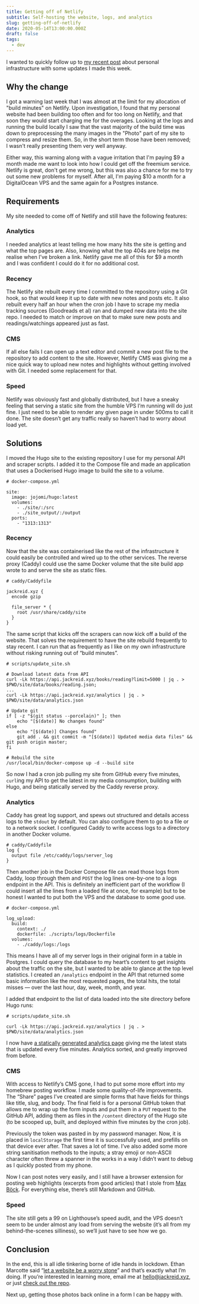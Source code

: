 ```yaml
---
title: Getting off of Netlify
subtitle: Self-hosting the website, logs, and analytics
slug: getting-off-of-netlify
date: 2020-05-14T13:00:00.000Z
draft: false
tags:
  - dev
---
```

I wanted to quickly follow up to [my recent post](/post/how-this-site-works/) about personal infrastructure with some updates I made this week.

## Why the change
I got a warning last week that I was almost at the limit for my allocation of "build minutes" on Netlify. Upon investigation, I found that my personal website had been building too often and for too long on Netlify, and that soon they would start charging me for the overages. Looking at the logs and running the build locally I saw that the vast majority of the build time was down to preprocessing the many images in the "Photo" part of my site to compress and resize them. So, in the short term those have been removed; I wasn't really presenting them very well anyway.

Either way, this warning along with a vague irritation that I'm paying $9 a month made me want to look into how I could get off the freemium service. Netlify is great, don't get me wrong, but this was also a chance for me to try out some new problems for myself. After all, I'm paying $10 a month for a DigitalOcean VPS and the same again for a Postgres instance.

## Requirements
My site needed to come off of Netlify and still have the following features:

### Analytics
I needed analytics at least telling me how many hits the site is getting and what the top pages are. Also, knowing what the top 404s are helps me realise when I’ve broken a link. Netlify gave me all of this for $9 a month and I was confident I could do it for no additional cost.

### Recency
The Netlify site rebuilt every time I committed to the repository using a Git hook, so that would keep it up to date with new notes and posts etc. It also rebuilt every half an hour when the cron job I have to scrape my media tracking sources (Goodreads et al) ran and dumped new data into the site repo. I needed to match or improve on that to make sure new posts and readings/watchings appeared just as fast.

### CMS
If all else fails I can open up a text editor and commit a new post file to the repository to add content to the site. However, Netlify CMS was giving me a nice quick way to upload new notes and highlights without getting involved with Git. I needed some replacement for that.

### Speed
Netlify was obviously fast and globally distributed, but I have a sneaky feeling that serving a static site from the humble VPS I’m running will do just fine. I just need to be able to render any given page in under 500ms to call it done. The site doesn’t get any traffic really so haven’t had to worry about load yet.

## Solutions
I moved the Hugo site to the existing repository I use for my personal API and scraper scripts. I added it to the Compose file and made an application that uses a Dockerised Hugo image to build the site to a volume.

	# docker-compose.yml
	
	site:
	  image: jojomi/hugo:latest
	  volumes:
	    - ./site/:/src
	    - ./site_output/:/output
	  ports:
	    - "1313:1313"

### Recency
Now that the site was containerised like the rest of the infrastructure it could easily be controlled and wired up to the other services. The reverse proxy (Caddy) could use the same Docker volume that the site build app wrote to and serve the site as static files.

	# caddy/Caddyfile
	
	jackreid.xyz {
	  encode gzip
	
	  file_server * {
	    root /usr/share/caddy/site
	  }
	}

The same script that kicks off the scrapers can now kick off a build of the website. That solves the requirement to have the site rebuild frequently to stay recent. I can run that as frequently as I like on my own infrastructure without risking running out of “build minutes”.

	# scripts/update_site.sh
	
	# Download latest data from API
	curl -Lk https://api.jackreid.xyz/books/reading?limit=5000 | jq . > $PWD/site/data/books/reading.json;
	...
	curl -Lk https://api.jackreid.xyz/analytics | jq . > $PWD/site/data/analytics.json
	
	# Update git
	if [ -z "$(git status --porcelain)" ]; then
		echo "[$(date)] No changes found"
	else
		echo "[$(date)] Changes found"
		git add . && git commit -m "[$(date)] Updated media data files" && git push origin master;
	fi
	
	# Rebuild the site
	/usr/local/bin/docker-compose up -d --build site

So now I had a cron job pulling my site from GitHub every five minutes, `curl`ing my API to get the latest in my media consumption, building with Hugo, and being statically served by the Caddy reverse proxy.

### Analytics
Caddy has great log support, and spews out structured and details access logs to the `stdout` by default. You can also configure them to go to a file or to a network socket. I configured Caddy to write access logs to a directory in another Docker volume.

	# caddy/Caddyfile
	log {
	  output file /etc/caddy/logs/server_log
	}

Then another job in the Docker Compose file can read those logs from Caddy, loop through them and `POST` the log lines one-by-one to a logs endpoint in the API. This is definitely an inefficient part of the workflow (I could insert all the lines from a loaded file at once, for example) but to be honest I wanted to put both the VPS and the database to some good use.

	# docker-compose.yml
	
	log_upload:
	  build:
	    context: ./
	    dockerfile: ./scripts/logs/Dockerfile
	  volumes:
	    - ./caddy/logs:/logs

This means I have all of my server logs in their original form in a table in Postgres. I could query the database to my heart’s content to get insights about the traffic on the site, but I wanted to be able to glance at the top level statistics. I created an `/analytics` endpoint in the API that returned some basic information like the most requested pages, the total hits, the total misses — over the last hour, day, week, month, and year.

I added that endpoint to the list of data loaded into the site directory before Hugo runs:

	# scripts/update_site.sh
	
	curl -Lk https://api.jackreid.xyz/analytics | jq . > $PWD/site/data/analytics.json

I now have [a statically generated analytics page](https://jackreid.xyz/analytics/day) giving me the latest stats that is updated every five minutes. Analytics sorted, and greatly improved from before.

### CMS
With access to Netlify’s CMS gone, I had to put some more effort into my homebrew posting workflow. I made some quality-of-life improvements. The “Share” pages I’ve created are simple forms that have fields for things like title, slug, and body. The final field is for a personal GitHub token that allows me to wrap up the form inputs and put them in a `PUT` request to the GitHub API, adding them as files in the `/content` directory of the Hugo site (to be scooped up, built, and deployed within five minutes by the cron job).

Previously the token was pasted in by my password manager. Now, it is placed in `localStorage` the first time it is successfully used, and prefills on that device ever after. That saves a lot of time. I’ve also added some more string sanitisation methods to the inputs; a stray emoji or non-ASCII character often threw a spanner in the works in a way I didn’t want to debug as I quickly posted from my phone.

Now I can post notes very easily, and I still have a browser extension for posting  web highlights (excerpts from good articles) that I stole from [Max Böck](https://mxb.dev/blog/indieweb-link-sharing/ "Max Böck"). For everything else, there’s still Markdown and GitHub.

### Speed
The site still gets a 99 on Lighthouse’s speed audit, and the VPS doesn’t seem to be under almost any load from serving the website (it’s all from my behind-the-scenes silliness), so we’ll just have to see how we go.

## Conclusion
In the end, this is all idle tinkering borne of idle hands in lockdown. Ethan Marcotte said “[let a website be a worry stone](https://ethanmarcotte.com/wrote/let-a-website-be-a-worry-stone/)” and that’s exactly what I’m doing. If you’re interested in learning more, email me at [hello@jackreid.xyz](mailto:hello@jackreid.xyz), or just [check out the repo](https://github.com/JackWReid/jackreidapi).

Next up, getting those photos back online in a form I can be happy with.
